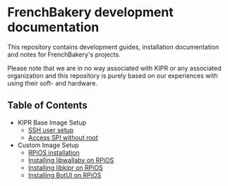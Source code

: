 # FrenchBakery development documentation

This repository contains development guides, installation documentation and notes for FrenchBakery's projects.

Please note that we are in no way associated with KIPR or any associated organization and this repository is purely based on our experiences with using their soft- and hardware. 

## Table of Contents

 - KIPR Base Image Setup
   - [SSH user setup](kipr_base/ssh_user_setup.md)
   - [Access SPI without root](kipr_base/spi_without_root.md)
 - Custom Image Setup
   - [RPiOS installation](custom_image/rpios_installation.md)
   - [Installing libwallaby on RPiOS](custom_image/install_libwallaby_rpios.md)
   - [Installing libkipr on RPiOS](custom_image/install_libkipr_rpios.md)
   - [Installing BotUI on RPiOS](custom_image/install_botui_rpios.md)